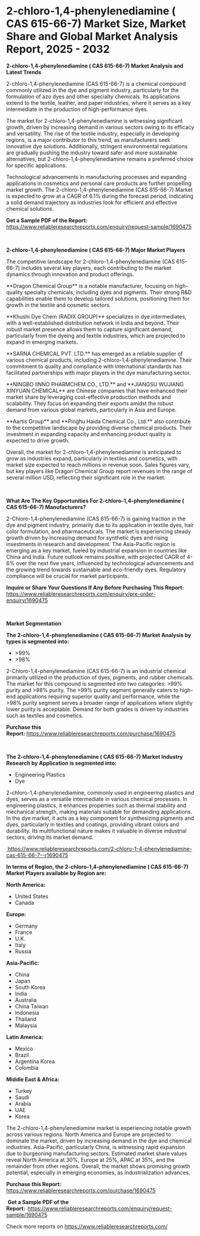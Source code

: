 <p><h1>2-chloro-1,4-phenylenediamine ( CAS 615-66-7) Market Size, Market Share and Global Market Analysis Report, 2025 - 2032</h1></p><p><strong>2-chloro-1,4-phenylenediamine ( CAS 615-66-7) Market Analysis and Latest Trends</strong></p>
<p><p>2-chloro-1,4-phenylenediamine (CAS 615-66-7) is a chemical compound commonly utilized in the dye and pigment industry, particularly for the formulation of azo dyes and other specialty chemicals. Its applications extend to the textile, leather, and paper industries, where it serves as a key intermediate in the production of high-performance dyes.</p><p>The market for 2-chloro-1,4-phenylenediamine is witnessing significant growth, driven by increasing demand in various sectors owing to its efficacy and versatility. The rise of the textile industry, especially in developing regions, is a major contributor to this trend, as manufacturers seek innovative dye solutions. Additionally, stringent environmental regulations are gradually pushing the industry toward safer and more sustainable alternatives, but 2-chloro-1,4-phenylenediamine remains a preferred choice for specific applications.</p><p>Technological advancements in manufacturing processes and expanding applications in cosmetics and personal care products are further propelling market growth. The 2-chloro-1,4-phenylenediamine (CAS 615-66-7) Market is expected to grow at a CAGR of 6.1% during the forecast period, indicating a solid demand trajectory as industries look for efficient and effective chemical solutions.</p></p>
<p><strong>Get a Sample PDF of the Report:&nbsp;</strong> <a href="https://www.reliableresearchreports.com/enquiry/request-sample/1690475?utm_campaign=1558&utm_medium=2&utm_source=Github&utm_content=ia&utm_term=26032025&utm_id=2-chloro-14-phenylenediamine-cas-615-66-7">https://www.reliableresearchreports.com/enquiry/request-sample/1690475</a></p>
<p>&nbsp;</p>
<p><strong>2-chloro-1,4-phenylenediamine ( CAS 615-66-7) Major Market Players</strong></p>
<p><p>The competitive landscape for 2-chloro-1,4-phenylenediamine (CAS 615-66-7) includes several key players, each contributing to the market dynamics through innovation and product offerings. </p><p>**Dragon Chemical Group** is a notable manufacturer, focusing on high-quality specialty chemicals, including dyes and pigments. Their strong R&D capabilities enable them to develop tailored solutions, positioning them for growth in the textile and cosmetic sectors. </p><p>**Khushi Dye Chem (RADIX GROUP)** specializes in dye intermediates, with a well-established distribution network in India and beyond. Their robust market presence allows them to capture significant demand, particularly from the dyeing and textile industries, which are projected to expand in emerging markets.</p><p>**SARNA CHEMICAL PVT. LTD.** has emerged as a reliable supplier of various chemical products, including 2-chloro-1,4-phenylenediamine. Their commitment to quality and compliance with international standards has facilitated partnerships with major players in the dye manufacturing sector.</p><p>**NINGBO IINNO PHARMCHEM CO., LTD.** and **JIANGSU WUJIANG XINYUAN CHEMICAL** are Chinese companies that have enhanced their market share by leveraging cost-effective production methods and scalability. They focus on expanding their exports amidst the robust demand from various global markets, particularly in Asia and Europe.</p><p>**Aartis Group** and **Pinghu Haida Chemical Co., Ltd.** also contribute to the competitive landscape by providing diverse chemical products. Their investment in expanding capacity and enhancing product quality is expected to drive growth.</p><p>Overall, the market for 2-chloro-1,4-phenylenediamine is anticipated to grow as industries expand, particularly in textiles and cosmetics, with market size expected to reach millions in revenue soon. Sales figures vary, but key players like Dragon Chemical Group report revenues in the range of several million USD, reflecting their significant role in the market.</p></p>
<p>&nbsp;</p>
<p><strong>What Are The Key Opportunities For 2-chloro-1,4-phenylenediamine ( CAS 615-66-7) Manufacturers?</strong></p>
<p><p>2-Chloro-1,4-phenylenediamine (CAS 615-66-7) is gaining traction in the dye and pigment industry, primarily due to its application in textile dyes, hair color formulation, and pharmaceuticals. The market is experiencing steady growth driven by increasing demand for synthetic dyes and rising investments in research and development. The Asia-Pacific region is emerging as a key market, fueled by industrial expansion in countries like China and India. Future outlook remains positive, with projected CAGR of 4-6% over the next five years, influenced by technological advancements and the growing trend towards sustainable and eco-friendly dyes. Regulatory compliance will be crucial for market participants.</p></p>
<p><strong>Inquire or Share Your Questions If Any Before Purchasing This Report:</strong> <a href="https://www.reliableresearchreports.com/enquiry/pre-order-enquiry/1690475?utm_campaign=1558&utm_medium=2&utm_source=Github&utm_content=ia&utm_term=26032025&utm_id=2-chloro-14-phenylenediamine-cas-615-66-7">https://www.reliableresearchreports.com/enquiry/pre-order-enquiry/1690475</a></p>
<p>&nbsp;</p>
<p><strong>Market Segmentation</strong></p>
<p><strong>The 2-chloro-1,4-phenylenediamine ( CAS 615-66-7) Market Analysis by types is segmented into:</strong></p>
<p><ul><li>>99%</li><li>>98%</li></ul></p>
<p><p>2-Chloro-1,4-phenylenediamine (CAS 615-66-7) is an industrial chemical primarily utilized in the production of dyes, pigments, and rubber chemicals. The market for this compound is segmented into two categories: >99% purity and >98% purity. The >99% purity segment generally caters to high-end applications requiring superior quality and performance, while the >98% purity segment serves a broader range of applications where slightly lower purity is acceptable. Demand for both grades is driven by industries such as textiles and cosmetics.</p></p>
<p><strong>Purchase this Report:&nbsp;</strong><a href="https://www.reliableresearchreports.com/purchase/1690475?utm_campaign=1558&utm_medium=2&utm_source=Github&utm_content=ia&utm_term=26032025&utm_id=2-chloro-14-phenylenediamine-cas-615-66-7">https://www.reliableresearchreports.com/purchase/1690475</a></p>
<p>&nbsp;</p>
<p><strong>The 2-chloro-1,4-phenylenediamine ( CAS 615-66-7) Market Industry Research by Application is segmented into:</strong></p>
<p><ul><li>Engineering Plastics</li><li>Dye</li></ul></p>
<p><p>2-chloro-1,4-phenylenediamine, commonly used in engineering plastics and dyes, serves as a versatile intermediate in various chemical processes. In engineering plastics, it enhances properties such as thermal stability and mechanical strength, making materials suitable for demanding applications. In the dye market, it acts as a key component for synthesizing pigments and dyes, particularly in textiles and coatings, providing vibrant colors and durability. Its multifunctional nature makes it valuable in diverse industrial sectors, driving its market demand.</p></p>
<p><a href="https://www.reliableresearchreports.com/2-chloro-1-4-phenylenediamine-cas-615-66-7--r1690475?utm_campaign=1558&utm_medium=2&utm_source=Github&utm_content=ia&utm_term=26032025&utm_id=2-chloro-14-phenylenediamine-cas-615-66-7">&nbsp;https://www.reliableresearchreports.com/2-chloro-1-4-phenylenediamine-cas-615-66-7--r1690475</a></p>
<p><strong>In terms of Region, the 2-chloro-1,4-phenylenediamine ( CAS 615-66-7) Market Players available by Region are:</strong></p>
<p>
    <p> <strong> North America: </strong>
        <ul>
            <li>United States</li>
            <li>Canada</li>
        </ul>
        </p> 
    <p> <strong> Europe: </strong>
        <ul>
            <li>Germany</li>
            <li>France</li>
            <li>U.K.</li>
            <li>Italy</li>
            <li>Russia</li>
        </ul>
        </p> 
    <p> <strong> Asia-Pacific: </strong>
        <ul>
            <li>China</li>
            <li>Japan</li>
            <li>South Korea</li>
            <li>India</li>
            <li>Australia</li>
            <li>China Taiwan</li>
            <li>Indonesia</li>
            <li>Thailand</li>
            <li>Malaysia</li>
        </ul>
        </p> 
    <p> <strong> Latin America: </strong>
        <ul>
            <li>Mexico</li>
            <li>Brazil</li>
            <li>Argentina Korea</li>
            <li>Colombia</li>
        </ul>
        </p> 
    <p> <strong> Middle East & Africa: </strong>
        <ul>
            <li>Turkey</li>
            <li>Saudi</li>
            <li>Arabia</li>
            <li>UAE</li>
            <li>Korea</li>
        </ul>
    </p>
    </p>
<p><p>The 2-chloro-1,4-phenylenediamine market is experiencing notable growth across various regions. North America and Europe are projected to dominate the market, driven by increasing demand in the dye and chemical industries. Asia-Pacific, particularly China, is witnessing rapid expansion due to burgeoning manufacturing sectors. Estimated market share values reveal North America at 30%, Europe at 25%, APAC at 35%, and the remainder from other regions. Overall, the market shows promising growth potential, especially in emerging economies, as industrialization advances.</p></p>
<p><strong>Purchase this Report: </strong><a href="https://www.reliableresearchreports.com/purchase/1690475?utm_campaign=1558&utm_medium=2&utm_source=Github&utm_content=ia&utm_term=26032025&utm_id=2-chloro-14-phenylenediamine-cas-615-66-7">https://www.reliableresearchreports.com/purchase/1690475</a></p>
<p>&nbsp;<strong>Get a Sample PDF of the Report:&nbsp;&nbsp;</strong><a href="https://www.reliableresearchreports.com/enquiry/request-sample/1690475?utm_campaign=1558&utm_medium=2&utm_source=Github&utm_content=ia&utm_term=26032025&utm_id=2-chloro-14-phenylenediamine-cas-615-66-7">https://www.reliableresearchreports.com/enquiry/request-sample/1690475</a></p>
<p><strong></strong></p>
<p>Check more reports on <a href="https://www.reliableresearchreports.com/?utm_campaign=1558&utm_medium=2&utm_source=Github&utm_content=ia&utm_term=26032025&utm_id=2-chloro-14-phenylenediamine-cas-615-66-7">https://www.reliableresearchreports.com/</a></p>